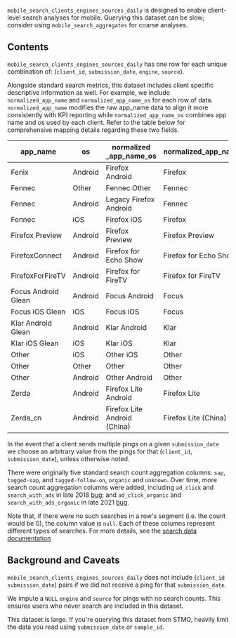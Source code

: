 `mobile_search_clients_engines_sources_daily` is designed to enable client-level search analyses for mobile.
Querying this dataset can be slow;
consider using `mobile_search_aggregates` for coarse analyses.

## Contents

`mobile_search_clients_engines_sources_daily` has one row for each unique combination of:
(`client_id`, `submission_date`, `engine`, `source`).

Alongside standard search metrics, this dataset includes client specific descriptive information as well.
For example, we include `normalized_app_name` and `normalized_app_name_os` for each row of data. `normalized_app_name` modifies the raw app_name data to align it more consistently with KPI reporting while `normalized_app_name_os` combines app name and os used by each client. Refer to the table below for comprehensive mapping details regarding these two fields.

| app_name            | os      | normalized \_app_name_os | normalized_app_name  |
| ------------------- | ------- | ------------------------------ | --------------------------- |
| Fenix               | Android | Firefox Android                | Firefox                     |
| Fennec              | Other   | Fennec Other                   | Fennec                      |
| Fennec              | Android | Legacy Firefox Android         | Fennec                      |
| Fennec              | iOS     | Firefox iOS                    | Firefox                     |
| Firefox Preview     | Android | Firefox Preview                | Firefox Preview             |
| FirefoxConnect      | Android | Firefox for Echo Show          | Firefox for Echo Show       |
| FirefoxForFireTV    | Android | Firefox for FireTV             | Firefox for FireTV          |
| Focus Android Glean | Android | Focus Android                  | Focus                       |
| Focus iOS Glean     | iOS     | Focus iOS                      | Focus                       |
| Klar Android Glean  | Android | Klar Android                   | Klar                        |
| Klar iOS Glean      | iOS     | Klar iOS                       | Klar                        |
| Other               | iOS     | Other iOS                      | Other                       |
| Other               | Other   | Other                          | Other                       |
| Other               | Android | Other Android                  | Other                       |
| Zerda               | Android | Firefox Lite Android           | Firefox Lite                |
| Zerda_cn            | Android | Firefox Lite Android (China)   | Firefox Lite (China)        |

In the event that a client sends multiple pings on a given `submission_date`
we choose an arbitrary value from the pings for that (`client_id`, `submission_date`),
unless otherwise noted.

There were originally five standard search count aggregation columns:
`sap`, `tagged-sap`, and `tagged-follow-on`, `organic` and `unknown`. Over time, more search count aggregation columns were added, including `ad_click` and `search_with_ads` in late 2018 [bug](https://bugzilla.mozilla.org/show_bug.cgi?id=1505411); and `ad_click_organic` and `search_with_ads_organic` in late 2021 [bug](https://bugzilla.mozilla.org/show_bug.cgi?id=1664849).

Note that, if there were no such searches in a row's segment
(i.e. the count would be 0),
the column value is `null`.
Each of these columns represent different types of searches.
For more details, see the [search data documentation]

## Background and Caveats

`mobile_search_clients_engines_sources_daily` does not include
(`client_id` `submission_date`) pairs
if we did not receive a ping for that `submission_date`.

We impute a `NULL` `engine` and `source` for pings with no search counts.
This ensures users who never search are included in this dataset.

This dataset is large.
If you're querying this dataset from STMO,
heavily limit the data you read using `submission_date` or `sample_id`.


<!--
#### Further Reading
-->

[search data documentation]: ../../search.md
